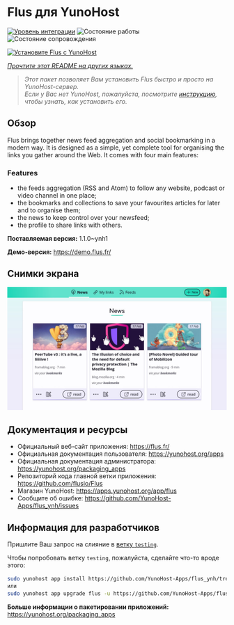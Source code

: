 <!--
Важно: этот README был автоматически сгенерирован <https://github.com/YunoHost/apps/tree/master/tools/readme_generator>
Он НЕ ДОЛЖЕН редактироваться вручную.
-->

# Flus для YunoHost

[![Уровень интеграции](https://dash.yunohost.org/integration/flus.svg)](https://ci-apps.yunohost.org/ci/apps/flus/) ![Состояние работы](https://ci-apps.yunohost.org/ci/badges/flus.status.svg) ![Состояние сопровождения](https://ci-apps.yunohost.org/ci/badges/flus.maintain.svg)

[![Установите Flus с YunoHost](https://install-app.yunohost.org/install-with-yunohost.svg)](https://install-app.yunohost.org/?app=flus)

*[Прочтите этот README на других языках.](./ALL_README.md)*

> *Этот пакет позволяет Вам установить Flus быстро и просто на YunoHost-сервер.*  
> *Если у Вас нет YunoHost, пожалуйста, посмотрите [инструкцию](https://yunohost.org/install), чтобы узнать, как установить его.*

## Обзор

Flus brings together news feed aggregation and social bookmarking in a modern way. It is designed as a simple, yet complete tool for organising the links you gather around the Web. It comes with four main features:
### Features

- the feeds aggregation (RSS and Atom) to follow any website, podcast or video channel in one place;
- the bookmarks and collections to save your favourites articles for later and to organise them;
- the news to keep control over your newsfeed;
- the profile to share links with others.


**Поставляемая версия:** 1.1.0~ynh1

**Демо-версия:** <https://demo.flus.fr/>

## Снимки экрана

![Снимок экрана Flus](./doc/screenshots/screenshot.jpg)

## Документация и ресурсы

- Официальный веб-сайт приложения: <https://flus.fr/>
- Официальная документация пользователя: <https://yunohost.org/apps>
- Официальная документация администратора: <https://yunohost.org/packaging_apps>
- Репозиторий кода главной ветки приложения: <https://github.com/flusio/Flus>
- Магазин YunoHost: <https://apps.yunohost.org/app/flus>
- Сообщите об ошибке: <https://github.com/YunoHost-Apps/flus_ynh/issues>

## Информация для разработчиков

Пришлите Ваш запрос на слияние в [ветку `testing`](https://github.com/YunoHost-Apps/flus_ynh/tree/testing).

Чтобы попробовать ветку `testing`, пожалуйста, сделайте что-то вроде этого:

```bash
sudo yunohost app install https://github.com/YunoHost-Apps/flus_ynh/tree/testing --debug
или
sudo yunohost app upgrade flus -u https://github.com/YunoHost-Apps/flus_ynh/tree/testing --debug
```

**Больше информации о пакетировании приложений:** <https://yunohost.org/packaging_apps>
